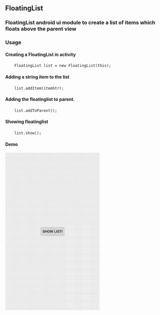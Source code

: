 ## FloatingList

### FloatingList android ui module to create a list of items which floats above the parent view

### Usage

#### Creating a FloatingList in activity
```
    FloatingList list = new FloatingList(this);
```

#### Adding a string item to the list

````
    list.addItem(itemStr);
````

#### Adding the floatinglist to parent.

```
    list.addToParent();
```

#### Showing floatinglist

```
    list.show();
```

#### Demo

<img src="https://github.com/Anwesh43/FloatingList/blob/master/demos/floatinglist.gif" width="300px" height="500px">

